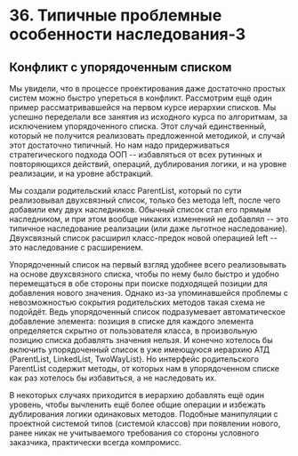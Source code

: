 # 36. Типичные проблемные особенности наследования-3

## Конфликт с упорядоченным списком

Мы увидели, что в процессе проектирования даже достаточно простых систем можно быстро упереться в конфликт. Рассмотрим ещё один пример рассматривавшейся на первом курсе иерархии списков. Мы успешно переделали все занятия из исходного курса по алгоритмам, за исключением упорядоченного списка. Этот случай единственный, который не получится реализовать предложенной методикой, и случай этот достаточно типичный. Но нам надо придерживаться стратегического подхода ООП -- избавляться от всех рутинных и повторяющихся действий, операций, дублирования логики, и на уровне реализации, и на уровне абстракций.

Мы создали родительский класс ParentList, который по сути реализовывал двухсвязный список, только без метода left, после чего добавили ему двух наследников. Обычный список стал его прямым наследником, и при этом вообще никаких изменений не добавлял -- это типичное наследование реализации (или даже льготное наследование). Двухсвязный список расширил класс-предок новой операцией left -- это наследование с расширением.

Упорядоченный список на первый взгляд удобнее всего реализовывать на основе двухсвязного списка, чтобы по нему было быстро и удобно перемещаться в обе стороны при поиске подходящей позиции для добавления нового значения. Однако из-за упоминавшейся проблемы с невозможностью сокрытия родительских методов такая схема не подойдёт. Ведь упорядоченный список подразумевает автоматическое добавление элемента: позиция в списке для каждого элемента определяется скрытно от пользователя класса, в произвольную позицию списка добавлять значения нельзя. И конечно хотелось бы включить упорядоченный список в уже имеющуюся иерархию АТД (ParentList, LinkedList, TwoWayList). Но интерфейс родительского ParentList содержит методы, от которых нам в упорядоченном списке как раз хотелось бы избавиться, а не наследовать их.

В некоторых случаях приходится в иерархию добавлять ещё один уровень, чтобы вычленить ещё более общие операции и избежать дублирования логики одинаковых методов. Подобные манипуляции с проектной системой типов (системой классов) при появлении нового, ранее никак не учитываемого требования со стороны условного заказчика, практически всегда компромисс.
